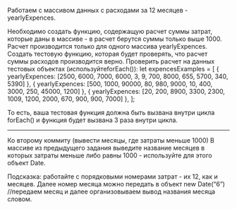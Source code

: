 Работаем с массивом данных с расходами за 12 месяцев - yearlyExpences.


Необходимо создать функцию, содержащую расчет суммы затрат, которые даны в массиве - в расчет берутся суммы только выше 1000. Расчет производится только для одного массива yearlyExpences.
Создать тестовую функцию, которая будет проверять, что расчет суммы расходов производится верно. Проверить расчет на данных тестовых объектах (используйтеforEach()):
let expencesExamples = [
 { yearlyExpences: [2500, 6000, 7000, 6000, 3, 9, 700, 8000, 655, 5700, 340, 5390] },
 { yearlyExpences: [500, 1000, 90000, 80, 980, 9000, 10, 400, 3000, 250, 45000, 1200] },
 { yearlyExpences: [20, 200, 8900, 3300, 2300, 1009, 1200, 2000, 670, 900, 900, 7000] },
];

То есть, ваша тестовая функция должна быть вызвана внутри цикла forEach() и функция будет вызвана 3 раза внутри цикла.

*************

Ко второму коммиту (вывести месяцы, где затраты меньше 1000)
 В массиве из предыдущего задания выведите название месяцев в которых затраты меньше либо равны 1000 - используйте для этого объект Date.

Подсказка: работайте с порядковыми номерами затрат - их 12, как и месяцев. Далее номер месяца можно передать в объект new Date(“6”) //передаем месяц и далее организовываем вывод названия месяца словом.

